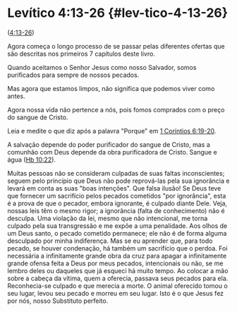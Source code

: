 # Levítico 4:13-26 {#lev-tico-4-13-26}

([4:13-26](http://bibliaonline.com.br/acf/lv/4/13-26))

Agora começa o longo processo de se passar pelas diferentes ofertas que são descritas nos primeiros 7 capítulos deste livro.

Quando aceitamos o Senhor Jesus como nosso Salvador, somos purificados para sempre de nossos pecados.

Mas agora que estamos limpos, não significa que podemos viver como antes.

Agora nossa vida não pertence a nós, pois fomos comprados com o preço do sangue de Cristo.

Leia e medite o que diz após a palavra &quot;Porque&quot; em [1 Coríntios 6:19-20](http://bibliaonline.com.br/acf/1co/6/19-20).

A salvação depende do poder purificador do sangue de Cristo, mas a comunhão com Deus depende da obra purificadora de Cristo. Sangue e água ([Hb 10:22](http://bibliaonline.com.br/acf/hb/10/22)).

Muitas pessoas não se consideram culpadas de suas faltas inconscientes; seguem pelo princípio que Deus não pode reprová-las pela sua ignorância e levará em conta as suas &quot;boas intenções&quot;. Que falsa ilusão! Se Deus teve que fornecer um sacrifício pelos pecados cometidos &quot;por ignorância&quot;, esta é a prova de que o pecador, embora ignorante, é culpado diante Dele. Veja, nossas leis têm o mesmo rigor; a ignorância (falta de conhecimento) não é desculpa. Uma violação da lei, mesmo que não intencional, me torna culpado pela sua transgressão e me expõe a uma penalidade. Aos olhos de um Deus santo, o pecado cometido permanece; ele não é de forma alguma desculpado por minha indiferença. Mas se eu aprender que, para todo pecado, se houver condenação, há também um sacrifício que o perdoa. Foi necessária a infinitamente grande obra da cruz para apagar a infinitamente grande ofensa feita a Deus por meus pecados, intencionais ou não, se me lembro deles ou daqueles que já esqueci há muito tempo. Ao colocar a mão sobre a cabeça da vítima, quem a oferecia, passava seus pecados para ela. Reconhecia-se culpado e que merecia a morte. O animal oferecido tomou o seu lugar, levou seu pecado e morreu em seu lugar. Isto é o que Jesus fez por nós, nosso Substituto perfeito.